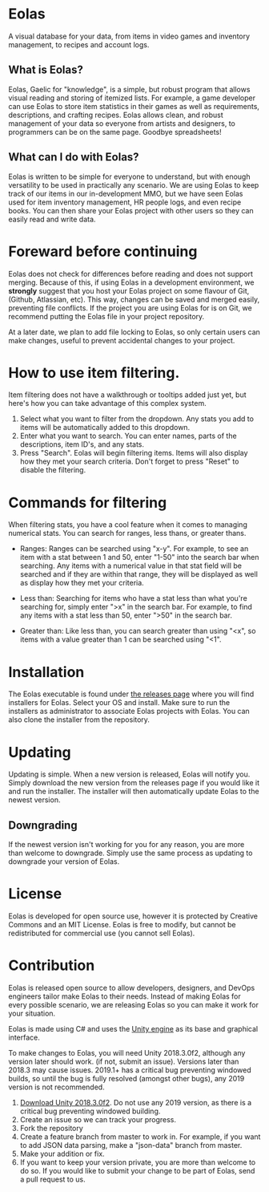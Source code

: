 # Eolas

A visual database for your data, from items in video games and inventory management, to recipes and account logs.

## What is Eolas?
Eolas, Gaelic for "knowledge", is a simple, but robust program that allows visual reading and storing of itemized lists. For example, a game developer can use Eolas to store item statistics in their games as well as requirements, descriptions, and crafting recipes. Eolas allows clean, and robust management of your data so everyone from artists and designers, to programmers can be on the same page. Goodbye spreadsheets!

## What can I do with Eolas?
Eolas is written to be simple for everyone to understand, but with enough versatility to be used in practically any scenario. We are using Eolas to keep track of our items in our in-development MMO, but we have seen Eolas used for item inventory management, HR people logs, and even recipe books. You can then share your Eolas project with other users so they can easily read and write data.

# Foreward before continuing
Eolas does not check for differences before reading and does not support merging. Because of this, if using Eolas in a development environment, we **strongly** suggest that you host your Eolas project on some flavour of Git, (Github, Atlassian, etc). This way, changes can be saved and merged easily, preventing file conflicts. If the project you are using Eolas for is on Git, we recommend putting the Eolas file in your project repository. 

At a later date, we plan to add file locking to Eolas, so only certain users can make changes, useful to prevent accidental changes to your project.

# How to use item filtering.
Item filtering does not have a walkthrough or tooltips added just yet, but here's how you can take advantage of this complex system.

1. Select what you want to filter from the dropdown. Any stats you add to items will be automatically added to this dropdown. 
2. Enter what you want to search. You can enter names, parts of the descriptions, item ID's, and any stats.
3. Press "Search". Eolas will begin filtering items. Items will also display how they met your search criteria. Don't forget to press "Reset" to disable the filtering.

# Commands for filtering
When filtering stats, you have a cool feature when it comes to managing numerical stats. You can search for ranges, less thans, or greater thans. 

- Ranges: Ranges can be searched using "x-y". For example, to see an item with a stat between 1 and 50, enter "1-50" into the search bar when searching. Any items with a numerical value in that stat field will be searched and if they are within that range, they will be displayed as well as display how they met your criteria. 

- Less than: Searching for items who have a stat less than what you're searching for, simply enter ">x" in the search bar. For example, to find any items with a stat less than 50, enter ">50" in the search bar.

- Greater than: Like less than, you can search greater than using "<x", so items with a value greater than 1 can be searched using "<1".

# Installation
The Eolas executable is found under [the releases page](http://https://github.com/Arylos07/Eolas/releases "the releases page") where you will find installers for Eolas. Select your OS and install. Make sure to run the installers as administrator to associate Eolas projects with Eolas. You can also clone the installer from the repository.

# Updating
Updating is simple. When a new version is released, Eolas will notify you. Simply download the new version from the releases page if you would like it and run the installer. The installer will then automatically update Eolas to the newest version.

## Downgrading
If the newest version isn't working for you for any reason, you are more than welcome to downgrade. Simply use the same process as updating to downgrade your version of Eolas.

# License
Eolas is developed for open source use, however it is protected by Creative Commons and an MIT License. Eolas is free to modify, but cannot be redistributed for commercial use (you cannot sell Eolas).

# Contribution
Eolas is released open source to allow developers, designers, and DevOps engineers tailor make Eolas to their needs. Instead of making Eolas for every possible scenario, we are releasing Eolas so you can make it work for your situation. 

Eolas is made using C# and uses the [Unity engine](https://unity3d.com/) as its base and graphical interface. 

To make changes to Eolas, you will need Unity 2018.3.0f2, although any version later should work. (if not, submit an issue). Versions later than 2018.3 may cause issues. 2019.1+ has a critical bug preventing windowed builds, so until the bug is fully resolved (amongst other bugs), any 2019 version is not recommended.

1. [Download Unity 2018.3.0f2](https://unity3d.com/get-unity/download/archive "Download Unity 2019.3.0f2"). Do not use any 2019 version, as there is a critical bug preventing windowed building.
2. Create an issue so we can track your progress.
3. Fork the repository
4. Create a feature branch from master to work in. For example, if you want to add JSON data parsing, make a "json-data" branch from master.
5. Make your addition or fix.
6. If you want to keep your version private, you are more than welcome to do so. If you would like to submit your change to be part of Eolas, send a pull request to us.

